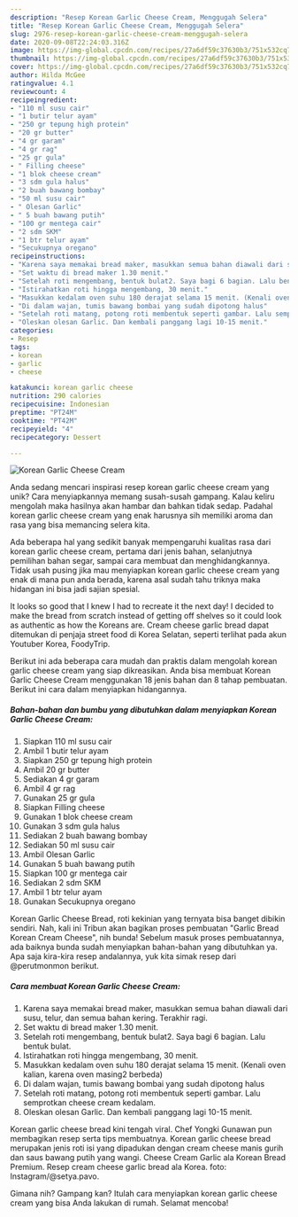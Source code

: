 ```yaml
---
description: "Resep Korean Garlic Cheese Cream, Menggugah Selera"
title: "Resep Korean Garlic Cheese Cream, Menggugah Selera"
slug: 2976-resep-korean-garlic-cheese-cream-menggugah-selera
date: 2020-09-08T22:24:03.316Z
image: https://img-global.cpcdn.com/recipes/27a6df59c37630b3/751x532cq70/korean-garlic-cheese-cream-foto-resep-utama.jpg
thumbnail: https://img-global.cpcdn.com/recipes/27a6df59c37630b3/751x532cq70/korean-garlic-cheese-cream-foto-resep-utama.jpg
cover: https://img-global.cpcdn.com/recipes/27a6df59c37630b3/751x532cq70/korean-garlic-cheese-cream-foto-resep-utama.jpg
author: Hilda McGee
ratingvalue: 4.1
reviewcount: 4
recipeingredient:
- "110 ml susu cair"
- "1 butir telur ayam"
- "250 gr tepung high protein"
- "20 gr butter"
- "4 gr garam"
- "4 gr rag"
- "25 gr gula"
- " Filling cheese"
- "1 blok cheese cream"
- "3 sdm gula halus"
- "2 buah bawang bombay"
- "50 ml susu cair"
- " Olesan Garlic"
- " 5 buah bawang putih"
- "100 gr mentega cair"
- "2 sdm SKM"
- "1 btr telur ayam"
- "Secukupnya oregano"
recipeinstructions:
- "Karena saya memakai bread maker, masukkan semua bahan diawali dari susu, telur, dan semua bahan kering. Terakhir ragi."
- "Set waktu di bread maker 1.30 menit."
- "Setelah roti mengembang, bentuk bulat2. Saya bagi 6 bagian. Lalu bentuk bulat."
- "Istirahatkan roti hingga mengembang, 30 menit."
- "Masukkan kedalam oven suhu 180 derajat selama 15 menit. (Kenali oven kalian, karena oven masing2 berbeda)"
- "Di dalam wajan, tumis bawang bombai yang sudah dipotong halus"
- "Setelah roti matang, potong roti membentuk seperti gambar. Lalu semprotkan cheese cream kedalam."
- "Oleskan olesan Garlic. Dan kembali panggang lagi 10-15 menit."
categories:
- Resep
tags:
- korean
- garlic
- cheese

katakunci: korean garlic cheese 
nutrition: 290 calories
recipecuisine: Indonesian
preptime: "PT24M"
cooktime: "PT42M"
recipeyield: "4"
recipecategory: Dessert

---
```



![Korean Garlic Cheese Cream](https://img-global.cpcdn.com/recipes/27a6df59c37630b3/751x532cq70/korean-garlic-cheese-cream-foto-resep-utama.jpg)

Anda sedang mencari inspirasi resep korean garlic cheese cream yang unik? Cara menyiapkannya memang susah-susah gampang. Kalau keliru mengolah maka hasilnya akan hambar dan bahkan tidak sedap. Padahal korean garlic cheese cream yang enak harusnya sih memiliki aroma dan rasa yang bisa memancing selera kita.

Ada beberapa hal yang sedikit banyak mempengaruhi kualitas rasa dari korean garlic cheese cream, pertama dari jenis bahan, selanjutnya pemilihan bahan segar, sampai cara membuat dan menghidangkannya. Tidak usah pusing jika mau menyiapkan korean garlic cheese cream yang enak di mana pun anda berada, karena asal sudah tahu triknya maka hidangan ini bisa jadi sajian spesial.

It looks so good that I knew I had to recreate it the next day! I decided to make the bread from scratch instead of getting off shelves so it could look as authentic as how the Koreans are. Cream cheese garlic bread dapat ditemukan di penjaja street food di Korea Selatan, seperti terlihat pada akun Youtuber Korea, FoodyTrip.


Berikut ini ada beberapa cara mudah dan praktis dalam mengolah korean garlic cheese cream yang siap dikreasikan. Anda bisa membuat Korean Garlic Cheese Cream menggunakan 18 jenis bahan dan 8 tahap pembuatan. Berikut ini cara dalam menyiapkan hidangannya.

<!--inarticleads1-->

##### Bahan-bahan dan bumbu yang dibutuhkan dalam menyiapkan Korean Garlic Cheese Cream:

1. Siapkan 110 ml susu cair
1. Ambil 1 butir telur ayam
1. Siapkan 250 gr tepung high protein
1. Ambil 20 gr butter
1. Sediakan 4 gr garam
1. Ambil 4 gr rag
1. Gunakan 25 gr gula
1. Siapkan  Filling cheese
1. Gunakan 1 blok cheese cream
1. Gunakan 3 sdm gula halus
1. Sediakan 2 buah bawang bombay
1. Sediakan 50 ml susu cair
1. Ambil  Olesan Garlic
1. Gunakan  5 buah bawang putih
1. Siapkan 100 gr mentega cair
1. Sediakan 2 sdm SKM
1. Ambil 1 btr telur ayam
1. Gunakan Secukupnya oregano


Korean Garlic Cheese Bread, roti kekinian yang ternyata bisa banget dibikin sendiri. Nah, kali ini Tribun akan bagikan proses pembuatan &#34;Garlic Bread Korean Cream Cheese&#34;, nih bunda! Sebelum masuk proses pembuatannya, ada baiknya bunda sudah menyiapkan bahan-bahan yang dibutuhkan ya. Apa saja kira-kira resep andalannya, yuk kita simak resep dari @perutmonmon berikut. 

<!--inarticleads2-->

##### Cara membuat Korean Garlic Cheese Cream:

1. Karena saya memakai bread maker, masukkan semua bahan diawali dari susu, telur, dan semua bahan kering. Terakhir ragi.
1. Set waktu di bread maker 1.30 menit.
1. Setelah roti mengembang, bentuk bulat2. Saya bagi 6 bagian. Lalu bentuk bulat.
1. Istirahatkan roti hingga mengembang, 30 menit.
1. Masukkan kedalam oven suhu 180 derajat selama 15 menit. (Kenali oven kalian, karena oven masing2 berbeda)
1. Di dalam wajan, tumis bawang bombai yang sudah dipotong halus
1. Setelah roti matang, potong roti membentuk seperti gambar. Lalu semprotkan cheese cream kedalam.
1. Oleskan olesan Garlic. Dan kembali panggang lagi 10-15 menit.


Korean garlic cheese bread kini tengah viral. Chef Yongki Gunawan pun membagikan resep serta tips membuatnya. Korean garlic cheese bread merupakan jenis roti isi yang dipadukan dengan cream cheese manis gurih dan saus bawang putih yang wangi. Cheese Cream Garlic ala Korean Bread Premium. Resep cream cheese garlic bread ala Korea. foto: Instagram/@setya.pavo. 

Gimana nih? Gampang kan? Itulah cara menyiapkan korean garlic cheese cream yang bisa Anda lakukan di rumah. Selamat mencoba!

